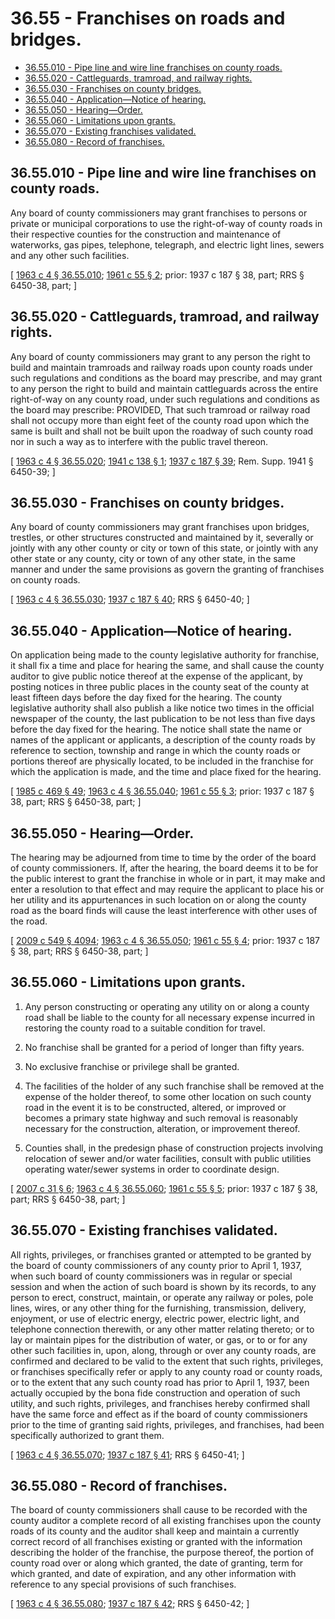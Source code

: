 # 36.55 - Franchises on roads and bridges.
* [36.55.010 - Pipe line and wire line franchises on county roads.](#3655010---pipe-line-and-wire-line-franchises-on-county-roads)
* [36.55.020 - Cattleguards, tramroad, and railway rights.](#3655020---cattleguards-tramroad-and-railway-rights)
* [36.55.030 - Franchises on county bridges.](#3655030---franchises-on-county-bridges)
* [36.55.040 - Application—Notice of hearing.](#3655040---applicationnotice-of-hearing)
* [36.55.050 - Hearing—Order.](#3655050---hearingorder)
* [36.55.060 - Limitations upon grants.](#3655060---limitations-upon-grants)
* [36.55.070 - Existing franchises validated.](#3655070---existing-franchises-validated)
* [36.55.080 - Record of franchises.](#3655080---record-of-franchises)
## 36.55.010 - Pipe line and wire line franchises on county roads.
Any board of county commissioners may grant franchises to persons or private or municipal corporations to use the right-of-way of county roads in their respective counties for the construction and maintenance of waterworks, gas pipes, telephone, telegraph, and electric light lines, sewers and any other such facilities.

\[ [1963 c 4 § 36.55.010](http://leg.wa.gov/CodeReviser/documents/sessionlaw/1963c4.pdf?cite=1963%20c%204%20§%2036.55.010); [1961 c 55 § 2](http://leg.wa.gov/CodeReviser/documents/sessionlaw/1961c55.pdf?cite=1961%20c%2055%20§%202); prior: 1937 c 187 § 38, part; RRS § 6450-38, part; \]

## 36.55.020 - Cattleguards, tramroad, and railway rights.
Any board of county commissioners may grant to any person the right to build and maintain tramroads and railway roads upon county roads under such regulations and conditions as the board may prescribe, and may grant to any person the right to build and maintain cattleguards across the entire right-of-way on any county road, under such regulations and conditions as the board may prescribe: PROVIDED, That such tramroad or railway road shall not occupy more than eight feet of the county road upon which the same is built and shall not be built upon the roadway of such county road nor in such a way as to interfere with the public travel thereon.

\[ [1963 c 4 § 36.55.020](http://leg.wa.gov/CodeReviser/documents/sessionlaw/1963c4.pdf?cite=1963%20c%204%20§%2036.55.020); [1941 c 138 § 1](http://leg.wa.gov/CodeReviser/documents/sessionlaw/1941c138.pdf?cite=1941%20c%20138%20§%201); [1937 c 187 § 39](http://leg.wa.gov/CodeReviser/documents/sessionlaw/1937c187.pdf?cite=1937%20c%20187%20§%2039); Rem. Supp. 1941 § 6450-39; \]

## 36.55.030 - Franchises on county bridges.
Any board of county commissioners may grant franchises upon bridges, trestles, or other structures constructed and maintained by it, severally or jointly with any other county or city or town of this state, or jointly with any other state or any county, city or town of any other state, in the same manner and under the same provisions as govern the granting of franchises on county roads.

\[ [1963 c 4 § 36.55.030](http://leg.wa.gov/CodeReviser/documents/sessionlaw/1963c4.pdf?cite=1963%20c%204%20§%2036.55.030); [1937 c 187 § 40](http://leg.wa.gov/CodeReviser/documents/sessionlaw/1937c187.pdf?cite=1937%20c%20187%20§%2040); RRS § 6450-40; \]

## 36.55.040 - Application—Notice of hearing.
On application being made to the county legislative authority for franchise, it shall fix a time and place for hearing the same, and shall cause the county auditor to give public notice thereof at the expense of the applicant, by posting notices in three public places in the county seat of the county at least fifteen days before the day fixed for the hearing. The county legislative authority shall also publish a like notice two times in the official newspaper of the county, the last publication to be not less than five days before the day fixed for the hearing. The notice shall state the name or names of the applicant or applicants, a description of the county roads by reference to section, township and range in which the county roads or portions thereof are physically located, to be included in the franchise for which the application is made, and the time and place fixed for the hearing.

\[ [1985 c 469 § 49](http://leg.wa.gov/CodeReviser/documents/sessionlaw/1985c469.pdf?cite=1985%20c%20469%20§%2049); [1963 c 4 § 36.55.040](http://leg.wa.gov/CodeReviser/documents/sessionlaw/1963c4.pdf?cite=1963%20c%204%20§%2036.55.040); [1961 c 55 § 3](http://leg.wa.gov/CodeReviser/documents/sessionlaw/1961c55.pdf?cite=1961%20c%2055%20§%203); prior: 1937 c 187 § 38, part; RRS § 6450-38, part; \]

## 36.55.050 - Hearing—Order.
The hearing may be adjourned from time to time by the order of the board of county commissioners. If, after the hearing, the board deems it to be for the public interest to grant the franchise in whole or in part, it may make and enter a resolution to that effect and may require the applicant to place his or her utility and its appurtenances in such location on or along the county road as the board finds will cause the least interference with other uses of the road.

\[ [2009 c 549 § 4094](http://lawfilesext.leg.wa.gov/biennium/2009-10/Pdf/Bills/Session%20Laws/Senate/5038.SL.pdf?cite=2009%20c%20549%20§%204094); [1963 c 4 § 36.55.050](http://leg.wa.gov/CodeReviser/documents/sessionlaw/1963c4.pdf?cite=1963%20c%204%20§%2036.55.050); [1961 c 55 § 4](http://leg.wa.gov/CodeReviser/documents/sessionlaw/1961c55.pdf?cite=1961%20c%2055%20§%204); prior: 1937 c 187 § 38, part; RRS § 6450-38, part; \]

## 36.55.060 - Limitations upon grants.
1. Any person constructing or operating any utility on or along a county road shall be liable to the county for all necessary expense incurred in restoring the county road to a suitable condition for travel.

2. No franchise shall be granted for a period of longer than fifty years.

3. No exclusive franchise or privilege shall be granted.

4. The facilities of the holder of any such franchise shall be removed at the expense of the holder thereof, to some other location on such county road in the event it is to be constructed, altered, or improved or becomes a primary state highway and such removal is reasonably necessary for the construction, alteration, or improvement thereof.

5. Counties shall, in the predesign phase of construction projects involving relocation of sewer and/or water facilities, consult with public utilities operating water/sewer systems in order to coordinate design.

\[ [2007 c 31 § 6](http://lawfilesext.leg.wa.gov/biennium/2007-08/Pdf/Bills/Session%20Laws/Senate/5231-S.SL.pdf?cite=2007%20c%2031%20§%206); [1963 c 4 § 36.55.060](http://leg.wa.gov/CodeReviser/documents/sessionlaw/1963c4.pdf?cite=1963%20c%204%20§%2036.55.060); [1961 c 55 § 5](http://leg.wa.gov/CodeReviser/documents/sessionlaw/1961c55.pdf?cite=1961%20c%2055%20§%205); prior: 1937 c 187 § 38, part; RRS § 6450-38, part; \]

## 36.55.070 - Existing franchises validated.
All rights, privileges, or franchises granted or attempted to be granted by the board of county commissioners of any county prior to April 1, 1937, when such board of county commissioners was in regular or special session and when the action of such board is shown by its records, to any person to erect, construct, maintain, or operate any railway or poles, pole lines, wires, or any other thing for the furnishing, transmission, delivery, enjoyment, or use of electric energy, electric power, electric light, and telephone connection therewith, or any other matter relating thereto; or to lay or maintain pipes for the distribution of water, or gas, or to or for any other such facilities in, upon, along, through or over any county roads, are confirmed and declared to be valid to the extent that such rights, privileges, or franchises specifically refer or apply to any county road or county roads, or to the extent that any such county road has prior to April 1, 1937, been actually occupied by the bona fide construction and operation of such utility, and such rights, privileges, and franchises hereby confirmed shall have the same force and effect as if the board of county commissioners prior to the time of granting said rights, privileges, and franchises, had been specifically authorized to grant them.

\[ [1963 c 4 § 36.55.070](http://leg.wa.gov/CodeReviser/documents/sessionlaw/1963c4.pdf?cite=1963%20c%204%20§%2036.55.070); [1937 c 187 § 41](http://leg.wa.gov/CodeReviser/documents/sessionlaw/1937c187.pdf?cite=1937%20c%20187%20§%2041); RRS § 6450-41; \]

## 36.55.080 - Record of franchises.
The board of county commissioners shall cause to be recorded with the county auditor a complete record of all existing franchises upon the county roads of its county and the auditor shall keep and maintain a currently correct record of all franchises existing or granted with the information describing the holder of the franchise, the purpose thereof, the portion of county road over or along which granted, the date of granting, term for which granted, and date of expiration, and any other information with reference to any special provisions of such franchises.

\[ [1963 c 4 § 36.55.080](http://leg.wa.gov/CodeReviser/documents/sessionlaw/1963c4.pdf?cite=1963%20c%204%20§%2036.55.080); [1937 c 187 § 42](http://leg.wa.gov/CodeReviser/documents/sessionlaw/1937c187.pdf?cite=1937%20c%20187%20§%2042); RRS § 6450-42; \]

